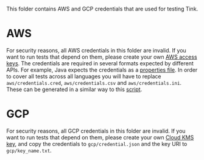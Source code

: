 This folder contains AWS and GCP credentials that are used for testing Tink.

# AWS

For security reasons, all AWS credentials in this folder are invalid. If you
want to run tests that depend on them, please create your own
[AWS access keys](https://docs.aws.amazon.com/general/latest/gr/aws-sec-cred-types.html).
The credentials are required in several formats expected by different APIs. For
example, Java expects the credentials as a
[properties file](https://docs.aws.amazon.com/AmazonS3/latest/dev/AuthUsingAcctOrUserCredentials.html).
In order to cover all tests across all languages you will have to replace
`aws/credentials.cred`, `aws/credentials.csv` and `aws/credentials.ini`. These
can be generated in a similar way to this
[script](https://github.com/tink-crypto/tink-py/blob/master/kokoro/copy_credentials.sh).

# GCP

For security reasons, all GCP credentials in this folder are invalid. If you
want to run tests that depend on them, please create your own
[Cloud KMS key](https://cloud.google.com/kms/docs/creating-keys), and copy the
credentials to `gcp/credential.json` and the key URI to `gcp/key_name.txt`.
